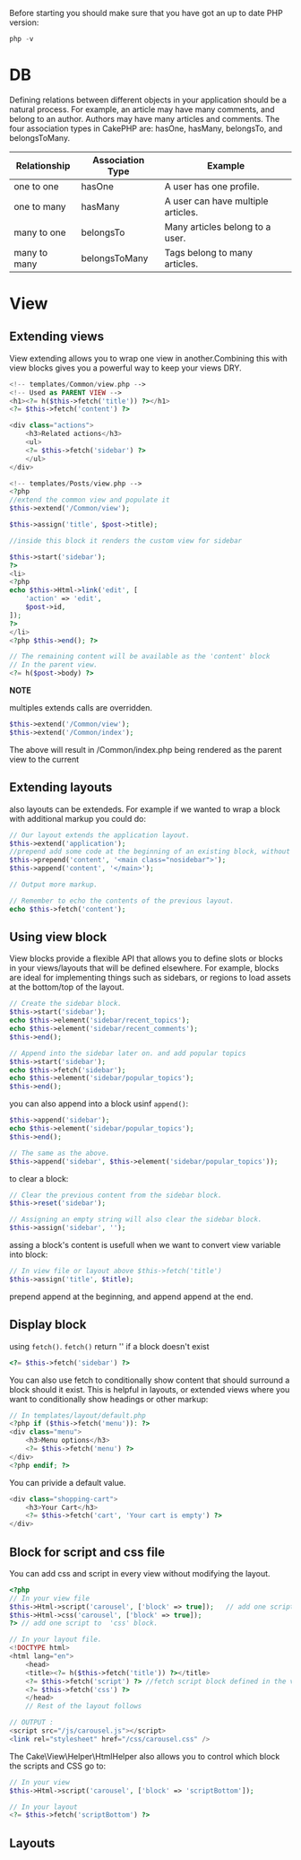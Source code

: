 Before starting you should make sure that you have got an up to date PHP version:

```php
php -v
```

# DB
Defining relations between different objects in your application should be a natural process. For example, an article may have many comments, and belong to an author. Authors may have many articles and comments. The four association types in CakePHP are: hasOne, hasMany, belongsTo, and belongsToMany.

| Relationship  | Association Type | Example                             |
|---------------|------------------|-------------------------------------|
| one to one    | hasOne           | A user has one profile.             |
| one to many   | hasMany          | A user can have multiple articles.  |
| many to one   | belongsTo        | Many articles belong to a user.    |
| many to many  | belongsToMany    | Tags belong to many articles.       |

# View 

## Extending views
View extending allows you to wrap one view in another.Combining this with view blocks gives you a powerful way to keep your views DRY.


```php
<!-- templates/Common/view.php -->
<!-- Used as PARENT VIEW -->
<h1><?= h($this->fetch('title')) ?></h1>
<?= $this->fetch('content') ?>

<div class="actions">
    <h3>Related actions</h3>
    <ul>
    <?= $this->fetch('sidebar') ?>
    </ul>
</div>
```


```php
<!-- templates/Posts/view.php -->
<?php
//extend the common view and populate it
$this->extend('/Common/view');

$this->assign('title', $post->title);

//inside this block it renders the custom view for sidebar

$this->start('sidebar');   
?>
<li>
<?php
echo $this->Html->link('edit', [
    'action' => 'edit',
    $post->id,
]);
?>
</li>
<?php $this->end(); ?>

// The remaining content will be available as the 'content' block
// In the parent view.
<?= h($post->body) ?>
```

**NOTE**

multiples extends calls are overridden.

```php
$this->extend('/Common/view');
$this->extend('/Common/index');
```
The above will result in /Common/index.php being rendered as the parent view to the current 

## Extending layouts

also layouts can be extendeds.
For example if we wanted to wrap a block with additional markup you could do:

```php
// Our layout extends the application layout.
$this->extend('application');
//prepend add some code at the beginning of an existing block, without removing the code
$this->prepend('content', '<main class="nosidebar">');
$this->append('content', '</main>');

// Output more markup.

// Remember to echo the contents of the previous layout.
echo $this->fetch('content');
```

## Using view block
View blocks provide a flexible API that allows you to define slots or blocks in your views/layouts that will be defined elsewhere. For example, blocks are ideal for implementing things such as sidebars, or regions to load assets at the bottom/top of the layout.

```php
// Create the sidebar block.
$this->start('sidebar');
echo $this->element('sidebar/recent_topics');
echo $this->element('sidebar/recent_comments');
$this->end();

// Append into the sidebar later on. and add popular topics
$this->start('sidebar');
echo $this->fetch('sidebar');
echo $this->element('sidebar/popular_topics');
$this->end();
```

you can also append into a block usinf `append()`:

```php
$this->append('sidebar');
echo $this->element('sidebar/popular_topics');
$this->end();

// The same as the above.
$this->append('sidebar', $this->element('sidebar/popular_topics'));
```

to clear a block:

```php
// Clear the previous content from the sidebar block.
$this->reset('sidebar');

// Assigning an empty string will also clear the sidebar block.
$this->assign('sidebar', '');
```

assing a block's content is usefull when we want to convert view variable into block:

```php
// In view file or layout above $this->fetch('title')
$this->assign('title', $title);
``` 

prepend append at the beginning, and append append at the end.

## Display block

using `fetch()`. `fetch()` return '' if a block doesn't exist
```php
<?= $this->fetch('sidebar') ?>
```

You can also use fetch to conditionally show content that should surround a block should it exist. This is helpful in layouts, or extended views where you want to conditionally show headings or other markup:

```php
// In templates/layout/default.php
<?php if ($this->fetch('menu')): ?>
<div class="menu">
    <h3>Menu options</h3>
    <?= $this->fetch('menu') ?>
</div>
<?php endif; ?>
```
You can privide a default value.
```php
<div class="shopping-cart">
    <h3>Your Cart</h3>
    <?= $this->fetch('cart', 'Your cart is empty') ?>
</div>
```


## Block for script and css file

You can add css and script in every view without modifying the layout.

```php
<?php
// In your view file
$this->Html->script('carousel', ['block' => true]);   // add one script to  'script' block.
$this->Html->css('carousel', ['block' => true]);
?> // add one script to  'css' block.

// In your layout file.
<!DOCTYPE html>
<html lang="en">
    <head>
    <title><?= h($this->fetch('title')) ?></title>
    <?= $this->fetch('script') ?> //fetch script block defined in the view
    <?= $this->fetch('css') ?>
    </head>
    // Rest of the layout follows

// OUTPUT :
<script src="/js/carousel.js"></script>
<link rel="stylesheet" href="/css/carousel.css" />
```

The Cake\View\Helper\HtmlHelper also allows you to control which block the scripts and CSS go to:

```php
// In your view
$this->Html->script('carousel', ['block' => 'scriptBottom']);

// In your layout
<?= $this->fetch('scriptBottom') ?>
```

## Layouts
